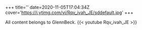 +++
title=''
date=2020-11-05T17:04:34Z
cover='https://i.ytimg.com/vi/Rqv_ivah_JE/sddefault.jpg'
+++

All content belongs to GlennBeck.
{{< youtube Rqv_ivah_JE >}}

